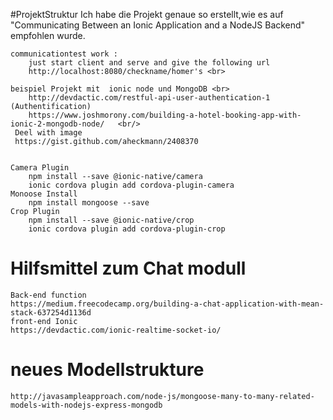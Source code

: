 #ProjektStruktur
    Ich habe die Projekt genaue so erstellt,wie es auf "Communicating Between an Ionic Application and a NodeJS Backend"
    empfohlen wurde.
    
    communicationtest work :
        just start client and serve and give the following url
        http://localhost:8080/checkname/homer's <br>
     
    beispiel Projekt mit  ionic node und MongoDB <br>
        http://devdactic.com/restful-api-user-authentication-1 (Authentification)            
        https://www.joshmorony.com/building-a-hotel-booking-app-with-ionic-2-mongodb-node/   <br/>
     Deel with image 
     https://gist.github.com/aheckmann/2408370


    Camera Plugin
        npm install --save @ionic-native/camera
        ionic cordova plugin add cordova-plugin-camera
    Monoose Install
        npm install mongoose --save
    Crop Plugin
        npm install --save @ionic-native/crop
        ionic cordova plugin add cordova-plugin-crop

# Hilfsmittel zum Chat modull
    Back-end function
    https://medium.freecodecamp.org/building-a-chat-application-with-mean-stack-637254d1136d
    front-end Ionic
    https://devdactic.com/ionic-realtime-socket-io/
# neues Modellstrukture

    http://javasampleapproach.com/node-js/mongoose-many-to-many-related-models-with-nodejs-express-mongodb
   
    
